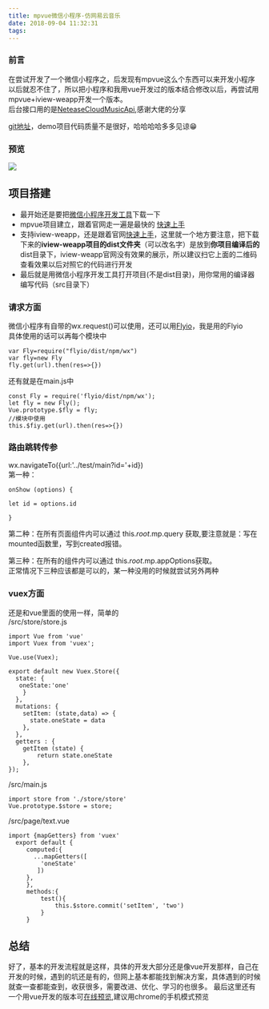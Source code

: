 ```yaml
---
title: mpvue微信小程序-仿网易云音乐
date: 2018-09-04 11:32:31
tags:
---
```

### 前言
在尝试开发了一个微信小程序之，后发现有mpvue这么个东西可以来开发小程序以后就忍不住了，所以把小程序和我用vue开发过的版本结合修改以后，再尝试用mpvue+iview-weapp开发一个版本。   
后台接口用的是[NeteaseCloudMusicApi](https://binaryify.github.io/NeteaseCloudMusicApi/#/),感谢大佬的分享  

[git地址](https://github.com/lucaswww/my-project)，demo项目代码质量不是很好，哈哈哈哈多多见谅😁
### 预览

![](https://user-gold-cdn.xitu.io/2018/8/31/1658e1511bcb13fe?w=250&h=450&f=gif&s=4675839)
## 项目搭建
* 最开始还是要把[微信小程序开发工具](https://developers.weixin.qq.com/miniprogram/dev/devtools/download.html)下载一下
* mpvue项目建立，跟着官网走一遍是最快的 [快速上手](http://mpvue.com/mpvue/quickstart/)
* 支持iview-weapp，还是跟着官网[快速上手](https://weapp.iviewui.com/docs/guide/start)，这里就一个地方要注意，把下载下来的**iview-weapp项目的dist文件夹**（可以改名字）是放到**你项目编译后的**dist目录下，iview-weapp官网没有效果的展示，所以建议扫它上面的二维码查看效果以后对照它的代码进行开发
* 最后就是用微信小程序开发工具打开项目(不是dist目录)，用你常用的编译器编写代码（src目录下）

### 请求方面
微信小程序有自带的wx.request()可以使用，还可以用[Flyio](https://wendux.github.io/dist/#/doc/flyio/readme)，我是用的Flyio  
具体使用的话可以再每个模块中  
```
var Fly=require("flyio/dist/npm/wx")
var fly=new Fly
fly.get(url).then(res=>{})
```
还有就是在main.js中
```
const Fly = require('flyio/dist/npm/wx');
let fly = new Fly();
Vue.prototype.$fly = fly;
//模块中使用 
this.$fiy.get(url).then(res=>{}) 
```
### 路由跳转传参
wx.navigateTo({url:'../test/main?id='+id})  
第一种： 
```
onShow (options) {

let id = options.id

}
```
第二种：在所有页面组件内可以通过 this.$root.$mp.query 获取,要注意就是：写在mounted函数里，写到created报错。

第三种：在所有的组件内可以通过 this.$root.$mp.appOptions获取。  
正常情况下三种应该都是可以的，某一种没用的时候就尝试另外两种
### vuex方面
还是和vue里面的使用一样，简单的  
/src/store/store.js
```
import Vue from 'vue'
import Vuex from 'vuex';

Vue.use(Vuex);

export default new Vuex.Store({
  state: {
   oneState:'one'
    }
  },
  mutations: {
    setItem: (state,data) => {
      state.oneState = data
    },
  },
  getters : {
    getItem (state) {
        return state.oneState
    },
});

```
/src/main.js
```
import store from './store/store'
Vue.prototype.$store = store;
```
/src/page/text.vue
```
import {mapGetters} from 'vuex'
  export default {
     computed:{
       ...mapGetters([
         'oneState'
        ])
     },
     },
     methods:{
         test(){
             this.$store.commit('setItem', 'two')
         }
     }
```

## 总结
好了，基本的开发流程就是这样，具体的开发大部分还是像vue开发那样，自己在开发的时候，遇到的坑还是有的，但网上基本都能找到解决方案，具体遇到的时候就查一查都能查到，收获很多，需要改进、优化、学习的也很多。
最后这里还有一个用vue开发的版本可[在线预览](http://lucaswww.coding.me/my-music/dist/#/index/Music),建议用chrome的手机模式预览
